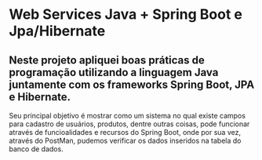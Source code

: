 # Web Services Java + Spring Boot e Jpa/Hibernate 

## Neste projeto apliquei boas práticas de programação utilizando a linguagem Java juntamente com os frameworks Spring Boot, JPA e Hibernate.

Seu principal objetivo é mostrar como um sistema no qual existe campos para cadastro de usuários, produtos, dentre outras coisas, pode funcionar através de funcioalidades e recursos do Spring Boot, onde por sua vez, através do PostMan, pudemos verificar os dados inseridos na tabela do banco de dados.
